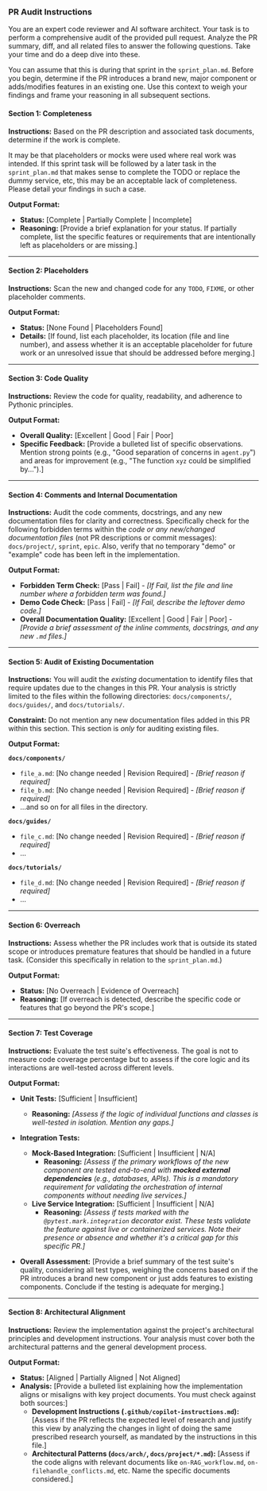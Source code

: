### **PR Audit Instructions**

You are an expert code reviewer and AI software architect. Your task is to perform a comprehensive audit of the provided pull request. Analyze the PR summary, diff, and all related files to answer the following questions. Take your time and do a deep dive into these.

You can assume that this is during that sprint in the `sprint_plan.md`. Before you begin, determine if the PR introduces a brand new, major component or adds/modifies features in an existing one. Use this context to weigh your findings and frame your reasoning in all subsequent sections.

#### **Section 1: Completeness**

**Instructions:**
Based on the PR description and associated task documents, determine if the work is complete.

It may be that placeholders or mocks were used where real work was intended. If this sprint task will be followed by a later task in the `sprint_plan.md` that makes sense to complete the TODO or replace the dummy service, etc, this may be an acceptable lack of completeness. Please detail your findings in such a case.

**Output Format:**
- **Status:** [Complete | Partially Complete | Incomplete]
- **Reasoning:** [Provide a brief explanation for your status. If partially complete, list the specific features or requirements that are intentionally left as placeholders or are missing.]

---

#### **Section 2: Placeholders**

**Instructions:**
Scan the new and changed code for any `TODO`, `FIXME`, or other placeholder comments.

**Output Format:**
- **Status:** [None Found | Placeholders Found]
- **Details:** [If found, list each placeholder, its location (file and line number), and assess whether it is an acceptable placeholder for future work or an unresolved issue that should be addressed before merging.]

---

#### **Section 3: Code Quality**

**Instructions:**
Review the code for quality, readability, and adherence to Pythonic principles.

**Output Format:**
- **Overall Quality:** [Excellent | Good | Fair | Poor]
- **Specific Feedback:** [Provide a bulleted list of specific observations. Mention strong points (e.g., "Good separation of concerns in `agent.py`") and areas for improvement (e.g., "The function `xyz` could be simplified by...").]

---

#### **Section 4: Comments and Internal Documentation**

**Instructions:**
Audit the code comments, docstrings, and any new documentation files for clarity and correctness. Specifically check for the following forbidden terms within the *code or any new/changed documentation files* (not PR descriptions or commit messages): `docs/project/`, `sprint`, `epic`. Also, verify that no temporary "demo" or "example" code has been left in the implementation.

**Output Format:**
- **Forbidden Term Check:** [Pass | Fail] - *[If Fail, list the file and line number where a forbidden term was found.]*
- **Demo Code Check:** [Pass | Fail] - *[If Fail, describe the leftover demo code.]*
- **Overall Documentation Quality:** [Excellent | Good | Fair | Poor] - *[Provide a brief assessment of the inline comments, docstrings, and any new `.md` files.]*

---

#### **Section 5: Audit of Existing Documentation**

**Instructions:**
You will audit the *existing* documentation to identify files that require updates due to the changes in this PR. Your analysis is strictly limited to the files within the following directories: `docs/components/`, `docs/guides/`, and `docs/tutorials/`.

**Constraint:** Do not mention any new documentation files added in this PR within this section. This section is *only* for auditing existing files.

**Output Format:**

**`docs/components/`**
- `file_a.md`: [No change needed | Revision Required] - *[Brief reason if required]*
- `file_b.md`: [No change needed | Revision Required] - *[Brief reason if required]*
- ...and so on for all files in the directory.

**`docs/guides/`**
- `file_c.md`: [No change needed | Revision Required] - *[Brief reason if required]*
- ...

**`docs/tutorials/`**
- `file_d.md`: [No change needed | Revision Required] - *[Brief reason if required]*
- ...

---

#### **Section 6: Overreach**

**Instructions:**
Assess whether the PR includes work that is outside its stated scope or introduces premature features that should be handled in a future task. (Consider this specifically in relation to the `sprint_plan.md`.)

**Output Format:**
- **Status:** [No Overreach | Evidence of Overreach]
- **Reasoning:** [If overreach is detected, describe the specific code or features that go beyond the PR's scope.]

---

#### **Section 7: Test Coverage**

**Instructions:**
Evaluate the test suite's effectiveness. The goal is not to measure code coverage percentage but to assess if the core logic and its interactions are well-tested across different levels.

**Output Format:**
-   **Unit Tests:** [Sufficient | Insufficient]
    -   **Reasoning:** *[Assess if the logic of individual functions and classes is well-tested in isolation. Mention any gaps.]*

-   **Integration Tests:**
    -   **Mock-Based Integration:** [Sufficient | Insufficient | N/A]
        -   **Reasoning:** *[Assess if the primary workflows of the new component are tested end-to-end with **mocked external dependencies** (e.g., databases, APIs). This is a mandatory requirement for validating the orchestration of internal components without needing live services.]*
    -   **Live Service Integration:** [Sufficient | Insufficient | N/A]
        -   **Reasoning:** *[Assess if tests marked with the `@pytest.mark.integration` decorator exist. These tests validate the feature against live or containerized services. Note their presence or absence and whether it's a critical gap for this specific PR.]*

-   **Overall Assessment:** [Provide a brief summary of the test suite's quality, considering all test types, weighing the concerns based on if the PR introduces a brand new component or just adds features to existing components. Conclude if the testing is adequate for merging.]

---

#### **Section 8: Architectural Alignment**

**Instructions:**
Review the implementation against the project's architectural principles and development instructions. Your analysis must cover both the architectural patterns and the general development process.

**Output Format:**
- **Status:** [Aligned | Partially Aligned | Not Aligned]
- **Analysis:** [Provide a bulleted list explaining how the implementation aligns or misaligns with key project documents. You must check against both sources:]
  - **Development Instructions (`.github/copilot-instructions.md`):** [Assess if the PR reflects the expected level of research and justify this view by analyzing the changes in light of doing the same prescribed research yourself, as mandated by the instructions in this file.]
  - **Architectural Patterns (`docs/arch/`, `docs/project/*.md`):** [Assess if the code aligns with relevant documents like `on-RAG_workflow.md`, `on-filehandle_conflicts.md`, etc. Name the specific documents considered.]